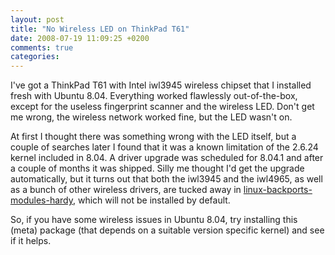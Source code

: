 ```yaml
---
layout: post
title: "No Wireless LED on ThinkPad T61"
date: 2008-07-19 11:09:25 +0200
comments: true
categories: 
---
```


I've got a ThinkPad T61 with Intel iwl3945 wireless chipset that I
installed fresh with Ubuntu 8.04.  Everything worked flawlessly
out-of-the-box, except for the useless fingerprint scanner and the
wireless LED.  Don't get me wrong, the wireless network worked fine, but
the LED wasn't on.

At first I thought there was something wrong with the LED itself, but a
couple of searches later I found that it was a known limitation of the
2.6.24 kernel included in 8.04.  A driver upgrade was scheduled for
8.04.1 and after a couple of months it was shipped.  Silly me thought
I'd get the upgrade automatically, but it turns out that both the
iwl3945 and the iwl4965, as well as a bunch of other wireless drivers,
are tucked away in [linux-backports-modules-hardy][1], which will not be
installed by default.

So, if you have some wireless issues in Ubuntu 8.04, try installing this
(meta) package (that depends on a suitable version specific kernel) and
see if it helps.

[1]: apt://linux-backports-modules-hardy

